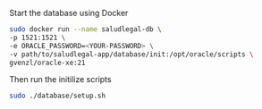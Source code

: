 Start the database using Docker

```bash
sudo docker run --name saludlegal-db \
-p 1521:1521 \
-e ORACLE_PASSWORD=<YOUR-PASSWORD> \
-v path/to/saludlegal-app/database/init:/opt/oracle/scripts \
gvenzl/oracle-xe:21
```

Then run the initilize scripts

```bash
sudo ./database/setup.sh
```
